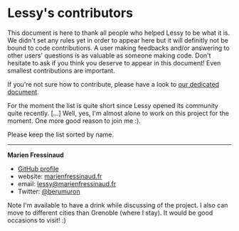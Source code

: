 # Lessy's contributors

This document is here to thank all people who helped Lessy to be what it is. We
didn't set any rules yet in order to appear here but it will definitly not be
bound to code contributions. A user making feedbacks and/or answering to other
users' questions is as valuable as someone making code. Don't hesitate to ask
if you think you deserve to appear in this document! Even smallest
contributions are important.

If you're not sure how to contribute, please have a look to [our dedicated
document](CONTRIBUTING.md).

For the moment the list is quite short since Lessy opened its community quite
recently. […] Well, yes, I'm almost alone to work on this project for the
moment. One more good reason to join me :).

Please keep the list sorted by name.

---

**Marien Fressinaud**

- [GitHub profile](https://github.com/marienfressinaud)
- website: [marienfressinaud.fr](https://marienfressinaud.fr/)
- email: [lessy@marienfressinaud.fr](mailto:lessy@marienfressinaud.fr)
- Twitter: [@berumuron](https://twitter.com/berumuron)

Note I'm available to have a drink while discussing of the project. I also can
move to different cities than Grenoble (where I stay). It would be good
occasions to visit! :)
